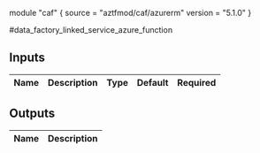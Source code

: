 module "caf" {
  source  = "aztfmod/caf/azurerm"
  version = "5.1.0"
}

#data_factory_linked_service_azure_function

## Inputs
| Name | Description | Type | Default | Required |
|------|-------------|------|---------|:--------:|



## Outputs
| Name | Description |
|------|-------------|
